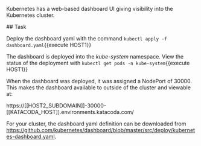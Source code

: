 Kubernetes has a web-based dashboard UI giving visibility into the
Kubernetes cluster.

## Task

Deploy the dashboard yaml with the command `kubectl apply -f dashboard.yaml`{{execute HOST1}}

The dashboard is deployed into the _kube-system_ namespace. View the
status of the deployment with `kubectl get pods -n kube-system`{{execute HOST1}}

When the dashboard was deployed, it was assigned a NodePort
of 30000. This makes the dashboard available to outside of the cluster
and viewable at:

https://[[HOST2_SUBDOMAIN]]-30000-[[KATACODA_HOST]].environments.katacoda.com/

For your cluster, the dashboard yaml definition can be downloaded from
https://github.com/kubernetes/dashboard/blob/master/src/deploy/kubernetes-dashboard.yaml.
